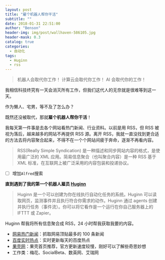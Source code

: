 ```yaml
---
layout: post
title: "雇个机器人帮你干活"
subtitle: ""
date: 2018-01-31 22:51:00
author: "Benson"
header-img: img/post/wallhaven-586105.jpg
header-mask: 0.3
catalog: true
categories:
  - 自动化
tags:
  - Huginn
  - rss
---
```


> 机器人会取代你工作！
> 计算云会取代你工作！
> AI 会取代你的工作！

我相信科技终究有一天会消灭所有工作，但我们这代人的无奈就是很难等到这一天。

作为懒人、宅男，等不及了怎么办？

既然还没被取代，那就**雇个机器人帮你干活**！

我每天第一件事是去各个网站看热门新闻、行业资料。以前是用 RSS，但 RSS 被视为落后，越来越多的网站不再提供 RSS 源。离开 RSS，我就一直没找到更合适的方法去将内容聚合起来，不得不在一个个网站间疲于奔命，逐渐不再看内容。

> RSS(Really Simple Syndication) 是一种描述和同步网站内容的格式，是使用最广泛的 XML 应用。简易信息聚合（也叫聚合内容）是一种 RSS 基于 XML 标准，在互联网上被广泛采用的内容包装和投递协议。

- [ ] 增加`Alfred`搜索

**直到遇到了我的第一个机器人雇员 [Huginn](https://github.com/huginn/huginn)**

> Huginn 是一个可以创建为你在线执行自动化任务的系统。Huginn 可以读取网页，监测事件并且执行符合你需求的动作。Huginn 通过 agents 创建并执行任务（事件流）。你可以将它看作是一个运行在你自己服务器上的 IFTTT 或 Zapier。

Huginn 帮我将所有信息聚合成 RSS，24 小时帮我获取我要的内容。

- [网易热门新闻](http://news.163.com/rank)：抓取网易顶贴最多的 100 条新闻
- [百度实时热点](http://top.baidu.com/buzz?b=1)：实时更新每天的百度热点
- [果壳网](https://www.guokr.com/)：果壳首页推荐，官方更新速度较慢，刚好可以了解些奇思妙想
- 工作类：梅花、SocialBeta、数英网、艾瑞网
